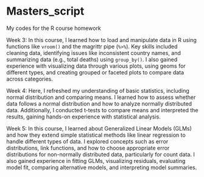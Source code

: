 # Masters_script
My codes for the R course homework 

Week 3: In this course, I learned how to load and manipulate data in R using functions like `vroom()` and the magrittr pipe (`%>%`). Key skills included cleaning data, identifying issues like inconsistent country names, and summarizing data (e.g., total deaths) using `group_by()`. I also gained experience with visualizing data through various plots, using geoms for different types, and creating grouped or faceted plots to compare data across categories.

Week 4: Here, I refreshed my understanding of basic statistics, including normal distribution and comparing means. I learned how to assess whether data follows a normal distribution and how to analyze normally distributed data. Additionally, I conducted t-tests to compare means and interpreted the results, gaining hands-on experience with statistical analysis.

Week 5: In this course, I learned about Generalized Linear Models (GLMs) and how they extend simple statistical methods like linear regression to handle different types of data. I explored concepts such as error distributions, link functions, and how to choose appropriate error distributions for non-normally distributed data, particularly for count data. I also gained experience in fitting GLMs, visualizing residuals, evaluating model fit, comparing alternative models, and interpreting model summaries.
